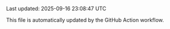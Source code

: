 Last updated: 2025-09-16 23:08:47 UTC

This file is automatically updated by the GitHub Action workflow.
